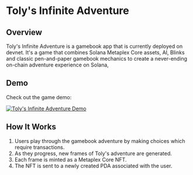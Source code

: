 # Toly's Infinite Adventure

## Overview

Toly's Infinite Adventure is a gamebook app that is currently deployed on devnet. It's a game that combines Solana Metaplex Core assets, AI, Blinks and classic pen-and-paper gamebook mechanics to create a never-ending on-chain adventure experience on Solana,

## Demo

Check out the game demo:

[![Toly's Infinite Adventure Demo](https://img.youtube.com/vi/wgEKM16DF10/0.jpg)](https://www.youtube.com/watch?v=wgEKM16DF10)

## How It Works

1. Users play through the gamebook adventure by making choices which require transactions.
2. As they progress, new frames of Toly's adventure are generated.
3. Each frame is minted as a Metaplex Core NFT.
4. The NFT is sent to a newly created PDA associated with the user.
